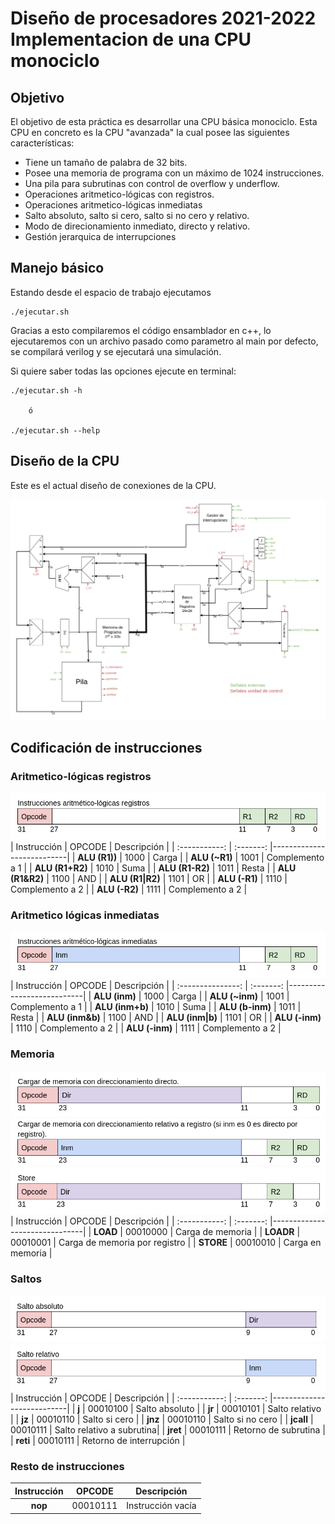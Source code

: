 # Diseño de procesadores 2021-2022 Implementacion de una CPU monociclo

## Objetivo
El objetivo de esta práctica es desarrollar una CPU básica monociclo. Esta CPU en concreto es la CPU "avanzada" la cual posee las siguientes características:

- Tiene un tamaño de palabra de 32 bits.
- Posee una memoria de programa con un máximo de 1024 instrucciones.
- Una pila para subrutinas con control de overflow y underflow.
- Operaciones aritmetico-lógicas con registros.
- Operaciones aritmetico-lógicas inmediatas
- Salto absoluto, salto si cero, salto si no cero y relativo.
- Modo de direcionamiento inmediato, directo y relativo.
- Gestión jerarquica de interrupciones


## Manejo básico
Estando desde el espacio de trabajo ejecutamos
```
./ejecutar.sh
```

Gracias a esto compilaremos el código ensamblador en c++, lo ejecutaremos con
un archivo pasado como parametro al main por defecto, se compilará verilog y 
se ejecutará una simulación.

Si quiere saber todas las opciones ejecute en terminal:
```
./ejecutar.sh -h  

    ó

./ejecutar.sh --help
```

## Diseño de la CPU

Este es el actual diseño de conexiones de la CPU.

![Dibujo conexiones CPU](./img/conexion_cpu.png)


## Codificación de instrucciones
### Aritmetico-lógicas registros
![Codificación de instrucciones aritmetico-lógicas por registros](./img/cod_arit_reg.png)
| Instrucción       | OPCODE    | Descripción               |
| :-----------:     | :-------: |---------------------------|
| **ALU (R1))**     | 1000      | Carga                     |
| **ALU (~R1)**     | 1001      | Complemento a 1           |
| **ALU (R1+R2)**   | 1010      | Suma                      |
| **ALU (R1-R2)**   | 1011      | Resta                     |
| **ALU (R1&R2)**   | 1100      | AND                       |
| **ALU (R1\|R2)**  | 1101      | OR                        |
| **ALU (-R1)**     | 1110      | Complemento a 2           |
| **ALU (-R2)**     | 1111      | Complemento a 2           |

### Aritmetico lógicas inmediatas
![Codificación de instrucciones aritmetico-lógicas inmediatas](./img/cod_arit_inm.png)
| Instrucción       | OPCODE    | Descripción               |
| :---------------: | :-------: |---------------------------|
| **ALU (inm)**     | 1000      | Carga                     |
| **ALU (~inm)**    | 1001      | Complemento a 1           |
| **ALU (inm+b)**   | 1010      | Suma                      |
| **ALU (b-inm)**   | 1011      | Resta                     |
| **ALU (inm&b)**   | 1100      | AND                       |
| **ALU (inm\|b)**  | 1101      | OR                        |
| **ALU (-inm)**    | 1110      | Complemento a 2           |
| **ALU (-inm)**    | 1111      | Complemento a 2           |


### Memoria
![Codificación de la instruccion load](./img/cod_load.png)
![Codificación de la instruccion loadr](./img/cod_loadr.png)
![Codificación de la instrucción store](./img/cod_store.png)
| Instrucción   | OPCODE    | Descripción                   |
| :-----------: | :-------: |-------------------------------|
| **LOAD**      | 00010000  | Carga de memoria              |
| **LOADR**     | 00010001  | Carga de memoria por registro |
| **STORE**     | 00010010  | Carga en memoria              |

### Saltos
![Codificación de instrucciones de salto absoluto](./img/cod_j.png)
![Codificación de instrucciones de salto relativo](./img/cod_jr.png)
| Instrucción   | OPCODE    | Descripción               |
| :-----------: | :-------: |---------------------------|
| **j**         | 00010100  | Salto absoluto            |
| **jr**        | 00010101  | Salto relativo            |
| **jz**        | 00010110  | Salto si cero             |
| **jnz**       | 00010110  | Salto si no cero          |
| **jcall**     | 00010111  | Salto relativo a subrutina|
| **jret**      | 00010111  | Retorno de subrutina      |
| **reti**      | 00010111  | Retorno de interrupción   |

### Resto de instrucciones
| Instrucción   | OPCODE    | Descripción               |
| :-----------: | :-------: |---------------------------|
| **nop**       | 00010111  | Instrucción vacía         |
